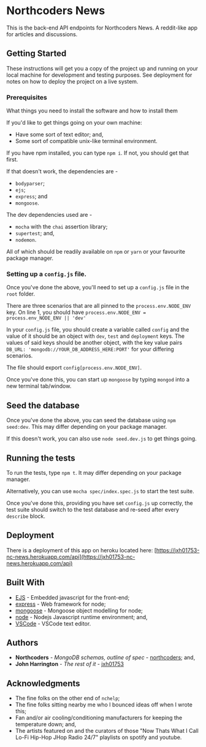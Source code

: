 # Northcoders News

This is the back-end API endpoints for Northcoders News. A reddit-like app for articles and discussions.

## Getting Started

These instructions will get you a copy of the project up and running on your local machine for development and testing purposes. See deployment for notes on how to deploy the project on a live system.

### Prerequisites

What things you need to install the software and how to install them

If you'd like to get things going on your own machine:

* Have some sort of text editor; and,
* Some sort of compatible unix-like terminal environment.


If you have npm installed, you can type `npm i`. If not, you should get that first.

If that doesn't work, the dependencies are -

* `bodyparser`;
* `ejs`;
* `express`; and
* `mongoose`.

The dev dependencies used are -
* `mocha` with the `chai` assertion library;
* `supertest`; and,
* `nodemon`.

All of which should be readily available on `npm` or `yarn` or your favourite package manager.

### Setting up a `config.js` file.

Once you've done the above, you'll need to set up a `config.js` file in the `root` folder.

There are three scenarios that are all pinned to the `process.env.NODE_ENV` key. 
On line 1, you should have `process.env.NODE_ENV = process.env_NODE_ENV || 'dev'`

In your `config.js` file, you should create a variable called `config` and the value of it should be an object with `dev`, `test` and `deployment` keys. The values of said keys should be another object, with the key value pairs `DB_URL: 'mongodb://YOUR_DB_ADDRESS_HERE:PORT'` for your differing scenarios.

The file should export `config[process.env.NODE_ENV]`.

Once you've done this, you can start up `mongoose` by typing `mongod` into a new terminal tab/window.

## Seed the database

Once you've done the above, you can seed the database using `npm seed:dev`. This may differ depending on your package manager.

If this doesn't work, you can also use `node seed.dev.js` to get things going.

## Running the tests

To run the tests, type `npm t`. It may differ depending on your package manager.

Alternatively, you can use `mocha spec/index.spec.js` to start the test suite.

Once you've done this, providing you have set `config.js` up correctly, the test suite should switch to the test database and re-seed after every `describe` block.

## Deployment

There is a deployment of this app on heroku located here: [https://jxh01753-nc-news.herokuapp.com/api](https://jxh01753-nc-news.herokuapp.com/api)

## Built With

* [EJS](https://github.com/mde/ejs) - Embedded javascript for the front-end;
* [express](https://expressjs.com/) - Web framework for node;
* [mongoose](http://mongoosejs.com/) - Mongoose object modelling for node;
* [node](https://github.com/nodejs/node) - Nodejs Javascript runtime environment; and,
* [VSCode](https://github.com/Microsoft/vscode) - VSCode text editor.

## Authors

* **Northcoders** - *MongoDB schemas, outline of spec* - [northcoders](https://github.com/northcoders/BE-FT-northcoders-news); and,
* **John Harrington** - *The rest of it* - [jxh01753](https://github.com/jxh01753)

## Acknowledgments

* The fine folks on the other end of `nchelp`;
* The fine folks sitting nearby me who I bounced ideas off when I wrote this;
* Fan and/or air cooling/conditioning manufacturers for keeping the temperature down; and,
* The artists featured on and the curators of those "Now Thats What I Call Lo-Fi Hip-Hop JHop Radio 24/7" playlists on spotify and youtube.
